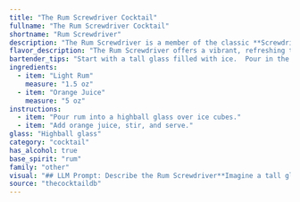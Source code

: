 ```yaml
---
title: "The Rum Screwdriver Cocktail"
fullname: "The Rum Screwdriver Cocktail"
shortname: "Rum Screwdriver"
description: "The Rum Screwdriver is a member of the classic **Screwdriver family**, a simple blend of citrus juice and spirits. While its exact origin is debated, it's believed to have emerged in the 1940s, likely in the USA, as a variation on the Vodka Screwdriver. "
flavor_description: "The Rum Screwdriver offers a vibrant, refreshing taste. The light rum brings a smooth, mellow sweetness with subtle hints of molasses and spice. This blends beautifully with the bright, tangy acidity of the orange juice, creating a balanced and thirst-quenching experience. The overall profile is tropical, slightly sweet, and delightfully tart, perfect for a sunny day or a light and enjoyable cocktail. "
bartender_tips: "Start with a tall glass filled with ice.  Pour in the light rum, then top off with fresh orange juice.  Use a good quality rum, and freshly squeezed orange juice for the best flavor.  Garnish with an orange wedge or a maraschino cherry.  Don't over-shake, as you don't want to dilute the rum too much. "
ingredients:
  - item: "Light Rum"
    measure: "1.5 oz"
  - item: "Orange Juice"
    measure: "5 oz"
instructions:
  - item: "Pour rum into a highball glass over ice cubes."
  - item: "Add orange juice, stir, and serve."
glass: "Highball glass"
category: "cocktail"
has_alcohol: true
base_spirit: "rum"
family: "other"
visual: "## LLM Prompt: Describe the Rum Screwdriver**Imagine a tall glass filled with a vibrant orange liquid. The color is reminiscent of a sunrise, with a subtle hint of gold shimmering through. The drink is topped with a generous amount of ice, creating a mesmerizing cascade of condensation down the glass. The edges of the ice cubes are frosted with a delicate layer of frozen orange juice, giving the drink a textural element. The glass is adorned with a thin slice of orange, its vibrant orange peel adding a touch of citrusy elegance. What is the name of this cocktail?** "
source: "thecocktaildb"
---
```


